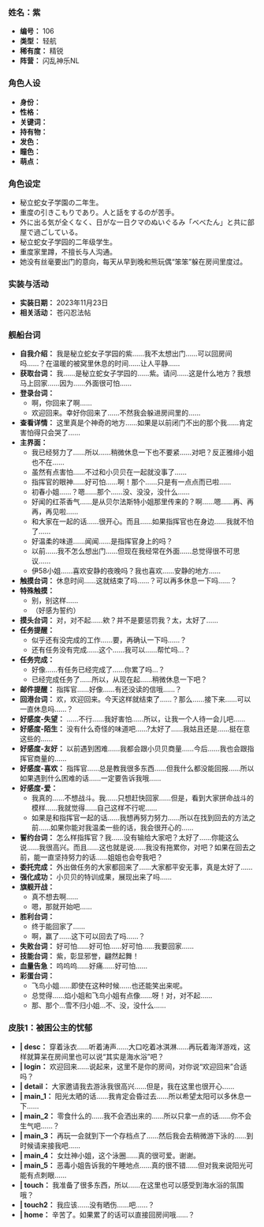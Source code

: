 ### 姓名：紫
* **编号：** 106
* **类型：** 轻航
* **稀有度：** 精锐
* **阵营：** 闪乱神乐NL


### 角色人设
* **身份：** 
* **性格：** 
* **关键词：** 
* **持有物：** 
* **发色：** 
* **瞳色：** 
* **萌点：** 


### 角色设定
* 秘立蛇女子学園の二年生。
* 重度の引きこもりであり。人と話をするのが苦手。
* 外に出る気が全くなく、日がな一日クマのぬいぐるみ「べべたん」と共に部屋で過ごしている。
* 秘立蛇女子学园的二年级学生。
* 重度家里蹲，不擅长与人沟通。
* 她没有丝毫要出门的意向，每天从早到晚和熊玩偶“笨笨”躲在房间里度过。


### 实装与活动
* **实装日期：** 2023年11月23日
* **相关活动：** 苍闪忍法帖


### 舰船台词
* **自我介绍：** 我是秘立蛇女子学园的紫……我不太想出门……可以回房间吗……？在温暖的被窝里休息的时间……让人平静……
* **获取台词：** 我……是秘立蛇女子学园的……紫。请问……这是什么地方？我想马上回家……因为……外面很可怕……
* **登录台词：**
  * 啊，你回来了啊……
  * 欢迎回来。幸好你回来了……不然我会躲进房间里的……
* **查看详情：** 这里真是个神奇的地方……如果是以前闭门不出的那个我……肯定害怕得只会哭了……
* **主界面：**
  * 我已经努力了……所以……稍微休息一下也不要紧……对吧？反正雅绯小姐也不在……
  * 虽然有点害怕……不过和小贝贝在一起就没事了……
  * 指挥官的眼神……好可怕……啊！那个……只是有一点点而已啦……
  * 初春小姐……？嗯……那个……没、没没，没什么……
  * 好闻的红茶香气……是从贝尔法斯特小姐那里传来的？啊……嗯……再、再再，再见啦……
  * 和大家在一起的话……很开心。而且……如果指挥官也在身边……我就不怕了……
  * 好温柔的味道……闻闻……是指挥官身上的吗？
  * 以前……我不怎么想出门……但现在我经常在外面……总觉得很不可思议……
  * 伊58小姐……喜欢安静的夜晚吗？我也喜欢……安静的地方……
* **触摸台词：** 休息时间……这就结束了吗……？可以再多休息一下吗……？
* **特殊触摸：**
  * 别，别这样……
  * （好感为誓约）
* **摸头台词：** 对，对不起……欸？并不是要惩罚我？太，太好了……
* **任务提醒：**
  * 似乎还有没完成的工作……要，再确认一下吗……？
  * 还有任务没有完成……这个……我可以……帮忙吗…？
* **任务完成：**
  * 好像……有任务已经完成了……你累了吗…？
  * 已经完成任务了……所以，从现在起……稍微休息一下吧？
* **邮件提醒：** 指挥官……好像……有还没读的信哦……？
* **回港台词：** 欢，欢迎回来。今天这样就结束了……？那么……接下来……可以一直休息吗……？
* **好感度-失望：** ……不行……我好害怕……所以，让我一个人待一会儿吧……
* **好感度-陌生：** 没有什么奇怪的味道吧……?太好了……我姑且还是……挺在意这些的……
* **好感度-友好：** 以前遇到困难……我都会跟小贝贝商量……今后……我也会跟指挥官商量的……
* **好感度-喜欢：** 指挥官……总是教我很多东西……但我什么都没能回报……所以如果遇到什么困难的话……一定要告诉我哦……
* **好感度-爱：**
  * 我真的……不想战斗。我……只想赶快回家……但是，看到大家拼命战斗的模样……我就觉得……自己这样不行呢……
  * 如果是和指挥官一起的话……我想再努力努力……所以在找到回去的方法之前……如果你能对我温柔一些的话，我会很开心的……
* **誓约台词：** 怎么样指挥官？我……没有输给大家吧？太好了……你能这么说……我很高兴。而且……这也就是说……我没有拖累你，对吧？如果在回去之前，能一直坚持努力的话……姐姐也会夸我吧？
* **委托完成：** 外出做任务的大家都回来了……大家都平安无事，真是太好了……
* **强化成功：** 小贝贝的特训成果，展现出来了吗……
* **旗舰开战：**
  * 真不想去啊……
  * 嗯，那就开始吧……
* **胜利台词：**
  * 终于能回家了……
  * 啊，赢了……这下可以回去了吗……？
* **失败台词：** 好可怕……好可怕……好可怕……我要回家……
* **技能台词：** 紫，彰显邪誉，翩然起舞！
* **血量告急：** 呜呜呜……好痛……好可怕……
* **彩蛋台词：**
  * 飞鸟小姐……即使在这种时候……也还能笑出来呢。
  * 总觉得……焰小姐和飞鸟小姐有点像……呀！对，对不起……
  * 那、那个…雪不归小姐…不、没，没什么……


### 皮肤1：被困公主的忧郁
* **| desc：** 穿着泳衣……听着涛声……大口吃着冰淇淋……再玩着海洋游戏，这样就算呆在房间里也可以说“其实是海水浴”吧？
* **| login：** 欢迎回来……说起来，这里不是你的房间，对你说“欢迎回来”合适吗？
* **| detail：** 大家邀请我去游泳我很高兴……但是，我在这里也很开心……
* **| main_1：** 阳光太晒的话……我肯定会昏过去……所以希望太阳可以多休息一下……
* **| main_2：** 零食什么的……我不会洒出来的……所以只拿一点的话……你不会生气吧……？
* **| main_3：** 再玩一会就到下一个存档点了……然后我会去稍微游下泳的……到时候请来接我吧……
* **| main_4：** 女灶神小姐，这个泳圈……真的很可爱。谢谢。
* **| main_5：** 恶毒小姐告诉我的午睡地点……真的很不错……但对我来说阳光可能有点刺眼……
* **| touch：** 我准备了很多东西，所以……在这里也可以感受到海水浴的氛围哦？
* **| touch2：** 我应该……没有晒伤……吧……？
* **| home：** 辛苦了。如果累了的话可以直接回房间哦……？

